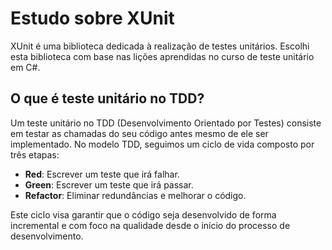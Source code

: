 # Estudo sobre XUnit

XUnit é uma biblioteca dedicada à realização de testes unitários. Escolhi esta biblioteca com base nas lições aprendidas no curso de teste unitário em C#.

## O que é teste unitário no TDD?

Um teste unitário no TDD (Desenvolvimento Orientado por Testes) consiste em testar as chamadas do seu código antes mesmo de ele ser implementado. No modelo TDD, seguimos um ciclo de vida composto por três etapas:

- **Red**: Escrever um teste que irá falhar.
- **Green**: Escrever um teste que irá passar.
- **Refactor**: Eliminar redundâncias e melhorar o código.

Este ciclo visa garantir que o código seja desenvolvido de forma incremental e com foco na qualidade desde o início do processo de desenvolvimento.
